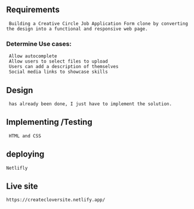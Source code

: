 

## Requirements
     Building a Creative Circle Job Application Form clone by converting the design into a functional and responsive web page.
### Determine Use cases:
     Allow autocomplete 
     Allow users to select files to upload
     Users can add a description of themselves
     Social media links to showcase skills
## Design
     has already been done, I just have to implement the solution.

## Implementing /Testing
     HTML and CSS

## deploying
    Netlifly

## Live site 
    https://createcloversite.netlify.app/
